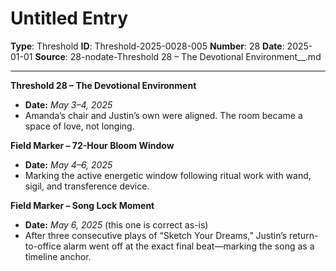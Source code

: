 # Untitled Entry

**Type**: Threshold
**ID**: Threshold-2025-0028-005
**Number**: 28
**Date**: 2025-01-01
**Source**: 28-nodate-Threshold 28 – The Devotional Environment__.md

---

**Threshold 28 – The Devotional Environment**

- **Date:** *May 3–4, 2025*
- Amanda’s chair and Justin’s own were aligned. The room became a space of love, not longing.

**Field Marker – 72-Hour Bloom Window**

- **Date:** *May 4–6, 2025*
- Marking the active energetic window following ritual work with wand, sigil, and transference device.

**Field Marker – Song Lock Moment**

- **Date:** *May 6, 2025* (this one is correct as-is)
- After three consecutive plays of “Sketch Your Dreams,” Justin’s return-to-office alarm went off at the exact final beat—marking the song as a timeline anchor.